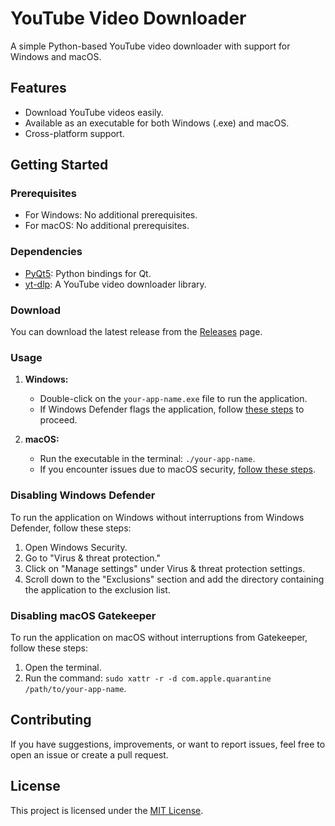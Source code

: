 # YouTube Video Downloader

A simple Python-based YouTube video downloader with support for Windows and macOS.

## Features

- Download YouTube videos easily.
- Available as an executable for both Windows (.exe) and macOS.
- Cross-platform support.

## Getting Started

### Prerequisites

- For Windows: No additional prerequisites.
- For macOS: No additional prerequisites.

### Dependencies

- [PyQt5](https://pypi.org/project/PyQt5/): Python bindings for Qt.
- [yt-dlp](https://github.com/yt-dlp/yt-dlp): A YouTube video downloader library.

### Download

You can download the latest release from the [Releases](https://github.com/your-username/your-repo/releases) page.

### Usage

1. **Windows:**
   - Double-click on the `your-app-name.exe` file to run the application.
   - If Windows Defender flags the application, follow [these steps](#disabling-windows-defender) to proceed.

2. **macOS:**
   - Run the executable in the terminal: `./your-app-name`.
   - If you encounter issues due to macOS security, [follow these steps](#disabling-macos-gatekeeper).

### Disabling Windows Defender

To run the application on Windows without interruptions from Windows Defender, follow these steps:

1. Open Windows Security.
2. Go to "Virus & threat protection."
3. Click on "Manage settings" under Virus & threat protection settings.
4. Scroll down to the "Exclusions" section and add the directory containing the application to the exclusion list.

### Disabling macOS Gatekeeper

To run the application on macOS without interruptions from Gatekeeper, follow these steps:

1. Open the terminal.
2. Run the command: `sudo xattr -r -d com.apple.quarantine /path/to/your-app-name`.

## Contributing

If you have suggestions, improvements, or want to report issues, feel free to open an issue or create a pull request.

## License

This project is licensed under the [MIT License](LICENSE).
